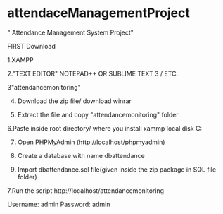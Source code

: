 # attendaceManagementProject

" Attendance Management System Project"

FIRST Download

1.XAMPP

2."TEXT EDITOR" NOTEPAD++ OR SUBLIME TEXT 3 / ETC.

3"attendancemonitoring"

4. Download the zip file/ download winrar

5. Extract the file and copy "attendancemonitoring" folder

6.Paste inside root directory/ where you install xammp local disk C: 

7. Open PHPMyAdmin (http://localhost/phpmyadmin)

8. Create a database with name dbattendance

6. Import dbattendance.sql file(given inside the zip package in SQL file folder)

7.Run the script http://localhost/attendancemonitoring

Username: admin
Password: admin
